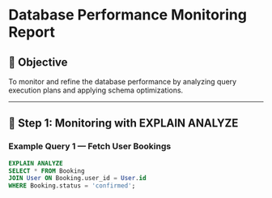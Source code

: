 # Database Performance Monitoring Report

## 🔹 Objective
To monitor and refine the database performance by analyzing query execution plans and applying schema optimizations.

---

## 🔹 Step 1: Monitoring with EXPLAIN ANALYZE

### Example Query 1 — Fetch User Bookings
```sql
EXPLAIN ANALYZE
SELECT * FROM Booking
JOIN User ON Booking.user_id = User.id
WHERE Booking.status = 'confirmed';
